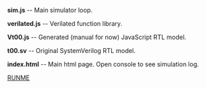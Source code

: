 **sim.js** -- Main simulator loop.

**verilated.js** -- Verilated function library.

**Vt00.js** -- Generated (manual for now) JavaScript RTL model.

**t00.sv** -- Original SystemVerilog RTL model.

**index.html** -- Main html page. Open console to see simulation log.

[RUNME](https://rawgithub.com/drom/verilator.js/master/manual/t00/index.html)
